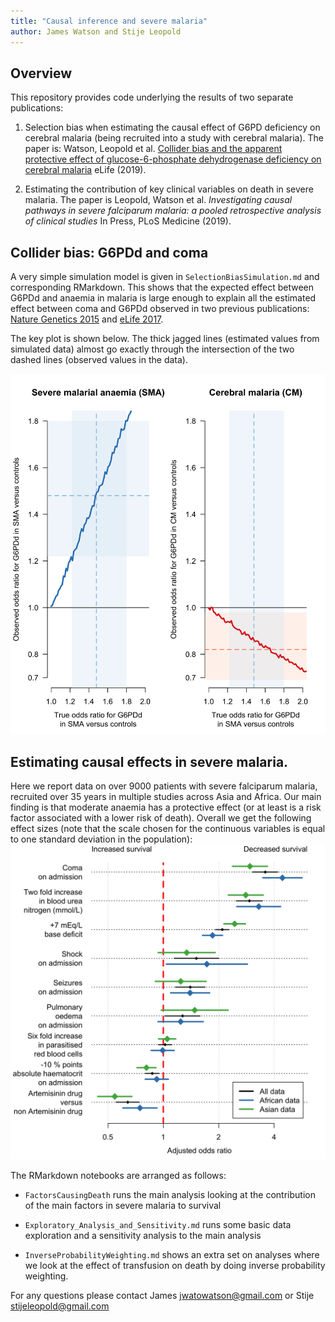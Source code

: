 ```yaml
---
title: "Causal inference and severe malaria"
author: James Watson and Stije Leopold
---
```


## Overview

This repository provides code underlying the results of two separate publications:

1. Selection bias when estimating the causal effect of G6PD deficiency on cerebral malaria (being recruited into a study with cerebral malaria). The paper is: Watson, Leopold et al. [Collider bias and the apparent protective effect of glucose-6-phosphate dehydrogenase deficiency on cerebral malaria](https://elifesciences.org/articles/43154) eLife (2019).

2. Estimating the contribution of key clinical variables on death in severe malaria. The paper is Leopold, Watson et al. *Investigating causal pathways in severe falciparum malaria: a pooled retrospective analysis of clinical studies* In Press, PLoS Medicine (2019).

## Collider bias: G6PDd and coma

A very simple simulation model is given in `SelectionBiasSimulation.md` and corresponding RMarkdown. This shows that the expected effect between G6PDd and anaemia in malaria is large enough to explain all the estimated effect between coma and G6PDd observed in two previous publications: [Nature Genetics 2015](https://www.nature.com/articles/ng.3107) and [eLife 2017](https://elifesciences.org/articles/15085).

The key plot is shown below. The thick jagged lines (estimated values from simulated data) almost go exactly through the intersection of the two dashed lines (observed values in the data).

![](SelectionBiasSimulation_files/figure-html/ModelSimulation-1.png)

## Estimating causal effects in severe malaria.

Here we report data on over 9000 patients with severe falciparum malaria, recruited over 35 years in multiple studies across Asia and Africa.
Our main finding is that moderate anaemia has a protective effect (or at least is a risk factor associated with a lower risk of death). Overall we get the following effect sizes (note that the scale chosen for the continuous variables is equal to one standard deviation in the population):
![](FactorsCausingDeath_files/figure-html/Results_Comparison-1.png)

The RMarkdown notebooks are arranged as follows:

* `FactorsCausingDeath` runs the main analysis looking at the contribution of the main factors in severe malaria to survival

* `Exploratory_Analysis_and_Sensitivity.md` runs some basic data exploration and a sensitivity analysis to the main analysis

* `InverseProbabilityWeighting.md` shows an extra set on analyses where we look at the effect of transfusion on death by doing inverse probability weighting.


For any questions please contact James jwatowatson@gmail.com or Stije stijeleopold@gmail.com


